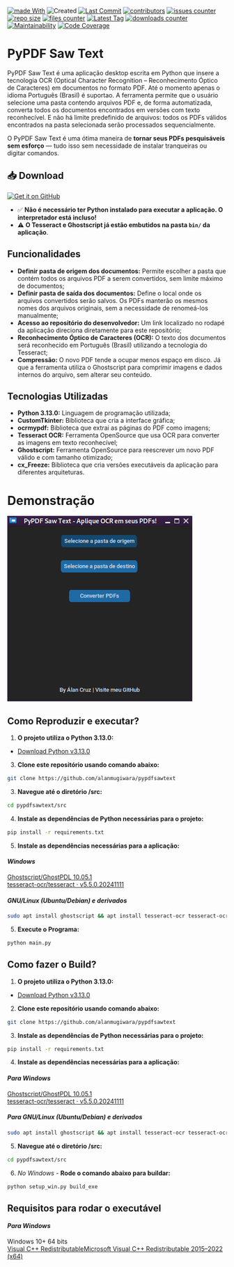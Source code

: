 [![made With](https://img.shields.io/badge/Made%20with-Python%20-8A2BE2)](https://github.com/alanmugiwara)
![Created](https://img.shields.io/badge/Created-Jul%202,%202025-8A2BE2)
[![Last Commit](https://img.shields.io/github/last-commit/alanmugiwara/pypdfsawtext?color=8A2BE2&label=Last%20Commit)](https://github.com/alanmugiwara/alanmugiwara)
[![contributors](https://img.shields.io/github/contributors/alanmugiwara/pypdfsawtext?color=8A2BE2&label=Contributors)](https://github.com/alanmugiwara)
[![issues counter](https://img.shields.io/github/issues/alanmugiwara/pypdfsawtext?color=8A2BE2&label=Issues)](https://github.com/alanmugiwara)
[![repo size](https://img.shields.io/github/repo-size/alanmugiwara/pypdfsawtext?color=8A2BE2&label=Repo%20Size)](https://github.com/alanmugiwara)
[![files counter](https://img.shields.io/github/directory-file-count/alanmugiwara/pypdfsawtext?color=8A2BE2&label=Files%20Counter)](https://github.com/alanmugiwara)
[![Latest Tag](https://img.shields.io/github/v/tag/alanmugiwara/pypdfsawtext?color=8A2BE2&label=Last%20Tag)](https://github.com/alanmugiwara/pypdfsawtext/releases)
[![downloads counter](https://img.shields.io/github/downloads/alanmugiwara/pypdfsawtext/total?color=8A2BE2&label=Downloads)](https://github.com/alanmugiwara)
[![Maintainability](https://qlty.sh/badges/f983cb35-d208-4d2f-8872-03fb3e1205de/maintainability.svg)](https://qlty.sh/gh/alanmugiwara/projects/pypdfsawtext)
[![Code Coverage](https://qlty.sh/badges/f983cb35-d208-4d2f-8872-03fb3e1205de/test_coverage.svg)](https://qlty.sh/gh/alanmugiwara/projects/pypdfsawtext)

# PyPDF Saw Text
PyPDF Saw Text é uma aplicação desktop escrita em Python que insere a tecnologia OCR (Optical Character Recognition – Reconhecimento Óptico de Caracteres) em documentos no formato PDF. Até o momento apenas o idioma Português (Brasil) é suportao.
A ferramenta permite que o usuário selecione uma pasta contendo arquivos PDF e, de forma automatizada, converta todos os documentos encontrados em versões com texto reconhecível. E não há limite predefinido de arquivos: todos os PDFs válidos encontrados na pasta selecionada serão processados sequencialmente. 

O PyPDF Saw Text é uma ótima maneira de **tornar seus PDFs pesquisáveis sem esforço** — tudo isso sem necessidade de instalar tranqueiras ou digitar comandos.
## 📥 Download

<a href="https://github.com/alanmugiwara/pypdfsawtext/releases/latest">
  <img src="https://github.com/gokadzev/Musify/raw/master/repository_files/get-it-on-github.png" alt="Get it on GitHub" width="200"/>
</a>

- ✅ **Não é necessário ter Python instalado para executar a aplicação. O interpretador está incluso!**
- ⚠️ **O Tesseract e Ghostscript já estão embutidos na pasta `bin/` da aplicação**.

## Funcionalidades
- **Definir pasta de origem dos documentos:** Permite escolher a pasta que contém todos os arquivos PDF a serem convertidos, sem limite máximo de documentos;
- **Definir pasta de saída dos documentos:** Define o local onde os arquivos convertidos serão salvos. Os PDFs manterão os mesmos nomes dos arquivos originais, sem a necessidade de renomeá-los manualmente;
- **Acesso ao repositório do desenvolvedor:** Um link localizado no rodapé da aplicação direciona diretamente para este repositório;
- **Reconhecimento Óptico de Caracteres (OCR):**  O texto dos documentos será reconhecido em Português (Brasil) utilizando a tecnologia do Tesseract;
- **Compressão:** O novo PDF tende a ocupar menos espaço em disco. Já que a ferramenta utiliza o Ghostscript para comprimir imagens e dados internos do arquivo, sem alterar seu conteúdo.

## Tecnologias Utilizadas
- **Python 3.13.0:** Linguagem de programação utilizada;
- **CustomTkinter:** Biblioteca que cria a interface gráfica;
- **ocrmypdf:** Biblioteca que extrai as páginas do PDF como imagens;
- **Tesseract OCR:** Ferramenta OpenSource que usa OCR para converter as imagens em texto reconhecível;
- **Ghostscript:** Ferramenta OpenSource para reescrever um novo PDF válido e com tamanho otimizado;
- **cx_Freeze:** Biblioteca que cria versões executáveis da aplicação para diferentes arquiteturas.

# Demonstração 
![Demonsraoção](https://github.com/alanmugiwara/alanmugiwara.github.io/blob/main/img/demo-pysawtext.gif?raw=true)

## Como Reproduzir e executar?

1. **O projeto utiliza o Python 3.13.0:**  
- [Download Python v3.13.0](https://www.python.org/downloads/release/python-3130/)

3. **Clone este repositório usando comando abaixo:**
```bash
git clone https://github.com/alanmugiwara/pypdfsawtext
```

3.  **Navegue até o diretório /src:**
```bash
cd pypdfsawtext/src
```

4. **Instale as dependências de Python necessárias para o projeto:**
```bash     
pip install -r requirements.txt
```

5. **Instale as dependências necessárias para a aplicação:**

#### *Windows*
[Ghostscript/GhostPDL 10.05.1](https://github.com/ArtifexSoftware/ghostpdl-downloads/releases/tag/gs10051)  
[tesseract-ocr/tesseract · v5.5.0.20241111](https://github.com/tesseract-ocr/tesseract/releases/tag/5.5.0)

#### *GNU/Linux (Ubuntu/Debian) e derivados*
```bash
sudo apt install ghostscript && apt install tesseract-ocr tesseract-ocr-por -y
```

5. **Execute o Programa:**
```bash
python main.py
 ```

## Como fazer o Build?

1. **O projeto utiliza o Python 3.13.0:**  
- [Download Python v3.13.0](https://www.python.org/downloads/release/python-3130/)

2. **Clone este repositório usando comando abaixo:**
```bash
git clone https://github.com/alanmugiwara/pypdfsawtext
```

3. **Instale as dependências de Python necessárias para o projeto:**
```bash     
pip install -r requirements.txt
```

4. **Instale as dependências necessárias para a aplicação:**  
#### *Para Windows*
[Ghostscript/GhostPDL 10.05.1](https://github.com/ArtifexSoftware/ghostpdl-downloads/releases/tag/gs10051)  
[tesseract-ocr/tesseract · v5.5.0.20241111](https://github.com/tesseract-ocr/tesseract/releases/tag/5.5.0)

#### *Para GNU/Linux (Ubuntu/Debian) e derivados*
```bash
sudo apt install ghostscript && apt install tesseract-ocr tesseract-ocr-por -y
```

5.  **Navegue até o diretório /src:**
```bash
cd pypdfsawtext/src
```

6.  *No Windows* - **Rode o comando abaixo para buildar:**
```bash
python setup_win.py build_exe
```

## Requisitos para rodar o executável
#### *Para Windows*
Windows 10+ 64 bits  
[Visual C++ RedistributableMicrosoft Visual C++ Redistributable 2015–2022 (x64)](https://aka.ms/vs/17/release/vc_redist.x64.exe)
